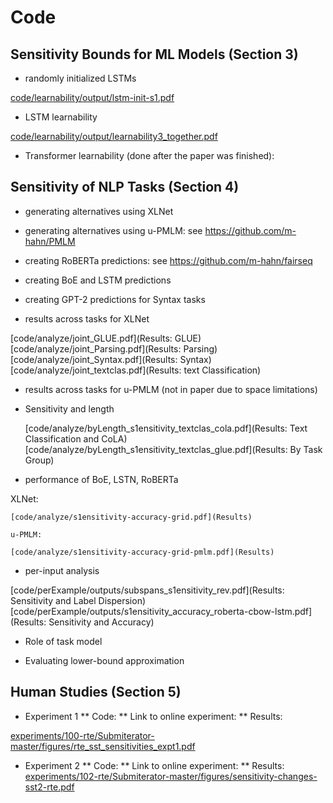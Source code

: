# Code

## Sensitivity Bounds for ML Models (Section 3)

* randomly initialized LSTMs

[code/learnability/output/lstm-init-s1.pdf](Results)

* LSTM learnability 

[code/learnability/output/learnability3_together.pdf](Results)

* Transformer learnability (done after the paper was finished):

## Sensitivity of NLP Tasks (Section 4)

* generating alternatives using XLNet

* generating alternatives using u-PMLM: see https://github.com/m-hahn/PMLM

* creating RoBERTa predictions: see https://github.com/m-hahn/fairseq

* creating BoE and LSTM predictions

* creating GPT-2 predictions for Syntax tasks

* results across tasks for XLNet

[code/analyze/joint_GLUE.pdf](Results: GLUE)
[code/analyze/joint_Parsing.pdf](Results: Parsing)
[code/analyze/joint_Syntax.pdf](Results: Syntax)
[code/analyze/joint_textclas.pdf](Results: text Classification)

* results across tasks for u-PMLM (not in paper due to space limitations)

* Sensitivity and length

    [code/analyze/byLength_s1ensitivity_textclas_cola.pdf](Results: Text Classification and CoLA)
    [code/analyze/byLength_s1ensitivity_textclas_glue.pdf](Results: By Task Group)

* performance of BoE, LSTN, RoBERTa

XLNet:

    [code/analyze/s1ensitivity-accuracy-grid.pdf](Results)
        
    u-PMLM:
    
    [code/analyze/s1ensitivity-accuracy-grid-pmlm.pdf](Results)

* per-input analysis

[code/perExample/outputs/subspans_s1ensitivity_rev.pdf](Results: Sensitivity and Label Dispersion)
[code/perExample/outputs/s1ensitivity_accuracy_roberta-cbow-lstm.pdf](Results: Sensitivity and Accuracy)

* Role of task model

* Evaluating lower-bound approximation

## Human Studies (Section 5)

* Experiment 1
** Code:
** Link to online experiment:
** Results:

[experiments/100-rte/Submiterator-master/figures/rte_sst_sensitivities_expt1.pdf](Results)

* Experiment 2
** Code:
** Link to online experiment:
** Results:
[experiments/102-rte/Submiterator-master/figures/sensitivity-changes-sst2-rte.pdf](Results)

